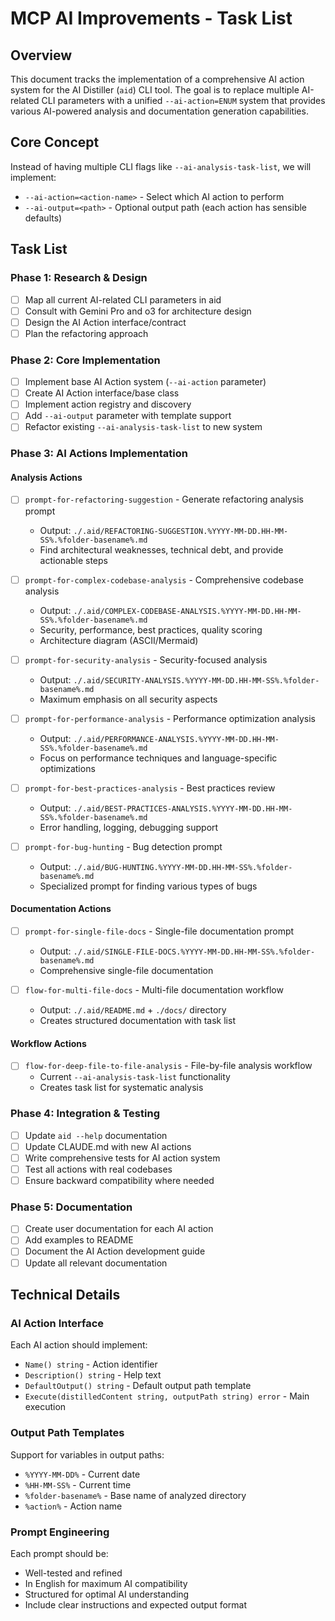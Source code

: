# MCP AI Improvements - Task List

## Overview

This document tracks the implementation of a comprehensive AI action system for the AI Distiller (`aid`) CLI tool. The goal is to replace multiple AI-related CLI parameters with a unified `--ai-action=ENUM` system that provides various AI-powered analysis and documentation generation capabilities.

## Core Concept

Instead of having multiple CLI flags like `--ai-analysis-task-list`, we will implement:
- `--ai-action=<action-name>` - Select which AI action to perform
- `--ai-output=<path>` - Optional output path (each action has sensible defaults)

## Task List

### Phase 1: Research & Design
- [ ] Map all current AI-related CLI parameters in aid
- [ ] Consult with Gemini Pro and o3 for architecture design
- [ ] Design the AI Action interface/contract
- [ ] Plan the refactoring approach

### Phase 2: Core Implementation
- [ ] Implement base AI Action system (`--ai-action` parameter)
- [ ] Create AI Action interface/base class
- [ ] Implement action registry and discovery
- [ ] Add `--ai-output` parameter with template support
- [ ] Refactor existing `--ai-analysis-task-list` to new system

### Phase 3: AI Actions Implementation

#### Analysis Actions
- [ ] `prompt-for-refactoring-suggestion` - Generate refactoring analysis prompt
  - Output: `./.aid/REFACTORING-SUGGESTION.%YYYY-MM-DD.HH-MM-SS%.%folder-basename%.md`
  - Find architectural weaknesses, technical debt, and provide actionable steps

- [ ] `prompt-for-complex-codebase-analysis` - Comprehensive codebase analysis
  - Output: `./.aid/COMPLEX-CODEBASE-ANALYSIS.%YYYY-MM-DD.HH-MM-SS%.%folder-basename%.md`
  - Security, performance, best practices, quality scoring
  - Architecture diagram (ASCII/Mermaid)

- [ ] `prompt-for-security-analysis` - Security-focused analysis
  - Output: `./.aid/SECURITY-ANALYSIS.%YYYY-MM-DD.HH-MM-SS%.%folder-basename%.md`
  - Maximum emphasis on all security aspects

- [ ] `prompt-for-performance-analysis` - Performance optimization analysis
  - Output: `./.aid/PERFORMANCE-ANALYSIS.%YYYY-MM-DD.HH-MM-SS%.%folder-basename%.md`
  - Focus on performance techniques and language-specific optimizations

- [ ] `prompt-for-best-practices-analysis` - Best practices review
  - Output: `./.aid/BEST-PRACTICES-ANALYSIS.%YYYY-MM-DD.HH-MM-SS%.%folder-basename%.md`
  - Error handling, logging, debugging support

- [ ] `prompt-for-bug-hunting` - Bug detection prompt
  - Output: `./.aid/BUG-HUNTING.%YYYY-MM-DD.HH-MM-SS%.%folder-basename%.md`
  - Specialized prompt for finding various types of bugs

#### Documentation Actions
- [ ] `prompt-for-single-file-docs` - Single-file documentation prompt
  - Output: `./.aid/SINGLE-FILE-DOCS.%YYYY-MM-DD.HH-MM-SS%.%folder-basename%.md`
  - Comprehensive single-file documentation

- [ ] `flow-for-multi-file-docs` - Multi-file documentation workflow
  - Output: `./.aid/README.md` + `./docs/` directory
  - Creates structured documentation with task list

#### Workflow Actions
- [ ] `flow-for-deep-file-to-file-analysis` - File-by-file analysis workflow
  - Current `--ai-analysis-task-list` functionality
  - Creates task list for systematic analysis

### Phase 4: Integration & Testing
- [ ] Update `aid --help` documentation
- [ ] Update CLAUDE.md with new AI actions
- [ ] Write comprehensive tests for AI action system
- [ ] Test all actions with real codebases
- [ ] Ensure backward compatibility where needed

### Phase 5: Documentation
- [ ] Create user documentation for each AI action
- [ ] Add examples to README
- [ ] Document the AI Action development guide
- [ ] Update all relevant documentation

## Technical Details

### AI Action Interface
Each AI action should implement:
- `Name() string` - Action identifier
- `Description() string` - Help text
- `DefaultOutput() string` - Default output path template
- `Execute(distilledContent string, outputPath string) error` - Main execution

### Output Path Templates
Support for variables in output paths:
- `%YYYY-MM-DD%` - Current date
- `%HH-MM-SS%` - Current time
- `%folder-basename%` - Base name of analyzed directory
- `%action%` - Action name

### Prompt Engineering
Each prompt should be:
- Well-tested and refined
- In English for maximum AI compatibility
- Structured for optimal AI understanding
- Include clear instructions and expected output format